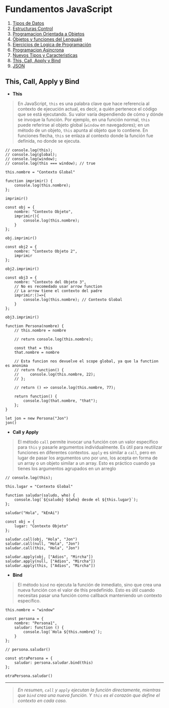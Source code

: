 # Fundamentos JavaScript

1.  [Tipos de Datos](01_tipos_de_datos.md)
1.  [Estructuras Control](02_estructuras_control.md)
1.  [Programacion Orientada a Objetos](03_poo.md)
1.  [Objetos y funciones del Lenguaje](04_objetos_y_funciones.md)
1.  [Ejercicios de Logica de Programación](05_ejercicios_logica.md)
1.  [Programacion Asincrona](06_programacion_asincrona.md)
1.  [Nuevos Tipos y Caracteristicas](07_nuevos_tipos_y_caracteristicas.md)
1.  [This, Call, Apply y Bind](08_this_call_apply_bind.md)
1.  [JSON](09_json.md)

## This, Call, Apply y Bind

-   **This**

> En JavaScript, `this` es una palabra clave que hace referencia al contexto de ejecución actual, es decir, a quién pertenece el código que se está ejecutando. Su valor varía dependiendo de cómo y dónde se invoque la función. Por ejemplo, en una función normal, `this` puede referirse al objeto global (`window` en navegadores); en un método de un objeto, `this` apunta al objeto que lo contiene. En funciones flecha, `this` se enlaza al contexto donde la función fue definida, no donde se ejecuta.

```
// console.log(this);
// console.log(global);
// console.log(window);
// console.log(this === window); // true

this.nombre = "Contexto Global"

function imprimir() {
    console.log(this.nombre);
};

imprimir()

const obj = {
    nombre: "Contexto Objeto",
    imprimir(){
        console.log(this.nombre);
    }
};

obj.imprimir()

const obj2 = {
    nombre: "Contexto Objeto 2",
    imprimir
};

obj2.imprimir()

const obj3 = {
    nombre: "Contexto del Objeto 3",
    // No es recomedado usar arrow function
    // La arrow tiene el contexto del padre
    imprimir:()=>{
        console.log(this.nombre); // Contexto Global
    }
};

obj3.imprimir()

function Persona(nombre) {
    // this.nombre = nombre

    // return console.log(this.nombre);

    const that = this
    that.nombre = nombre

    // Esta funcion nos devuelve el scope global, ya que la function es anonima
    // return function() {
    //     console.log(this.nombre, 22);
    // };

    // return () => console.log(this.nombre, 77);

    return function() {
        console.log(that.nombre, "that");
    };
}

let jon = new Persona("Jon")
jon()
```

-   **Call y Apply**

> El método `call` permite invocar una función con un valor específico para `this` y pasarle argumentos individualmente. Es útil para reutilizar funciones en diferentes contextos.
> `apply` es similar a `call`, pero en lugar de pasar los argumentos uno por uno, los acepta en forma de un array o un objeto similar a un array. Esto es práctico cuando ya tienes los argumentos agrupados en un arreglo

```
// console.log(this);

this.lugar = "Contexto Global"

function saludar(saludo, who) {
    console.log(`${saludo} ${who} desde el ${this.lugar}`);
};

saludar("Hola", "kEnAi")

const obj = {
    lugar: "Contexto Objeto"
};

saludar.call(obj, "Hola", "Jon")
saludar.call(null, "Hola", "Jon")
saludar.call(this, "Hola", "Jon")

saludar.apply(obj, ["Adios", "Mircha"])
saludar.apply(null, ["Adios", "Mircha"])
saludar.apply(this, ["Adios", "Mircha"])
```

-   **Bind**

> El método `bind` no ejecuta la función de inmediato, sino que crea una nueva función con el valor de this predefinido. Esto es útil cuando necesitas pasar una función como callback manteniendo un contexto específico.

```
this.nombre = "window"

const persona = {
    nombre: "Persona1",
    saludar: function () {
        console.log(`Hola ${this.nombre}`);
    }
};

// persona.saludar()

const otraPersona = {
    saludar: persona.saludar.bind(this)
};

otraPersona.saludar()
```

<hr>

> _En resumen, `call` y `apply` ejecutan la función directamente, mientras que `bind` crea una nueva función. Y `this` es el corazón que define el contexto en cada caso._
